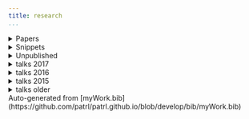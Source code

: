 ```yaml
---
title: research 
...
```


<details>
<summary class="podkova f3 ttu tracked cl-effect-1 link dim">Papers</summary>

@paper17jos <a href="https://patrl.keybase.pub/papers/PoRs.pdf"><i class="far fa-file-pdf" aria-hidden="true"></i></a>

@paper16nels <a href="https://patrl.keybase.pub/papers/nels46.pdf"><i class="far fa-file-pdf" aria-hidden="true"></i></a>

@paper16salt <a href="https://patrl.keybase.pub/papers/saltpaper.pdf"><i class="far fa-file-pdf" aria-hidden="true"></i></a>

@paper16sub <a href="https://patrl.keybase.pub/papers/SuB20.pdf"><i class="far fa-file-pdf" aria-hidden="true"></i></a>

@paper16cls <a href="https://patrl.keybase.pub/papers/cls52proceedings.pdf"><i class="far fa-file-pdf" aria-hidden="true"></i></a>

@paper16wccfl <a href="https://patrl.keybase.pub/papers/wccfl-draft.pdf"><i class="far fa-file-pdf" aria-hidden="true"></i></a>

@paper15cls <a href="https://patrl.keybase.pub/papers/cls49proceedings.pdf"><i class="far fa-file-pdf" aria-hidden="true"></i></a>

</details>


<details>

<summary class="podkova f3 ttu tracked cl-effect-1 link dim">Snippets</Summary>

@snippet17 <a href="https://patrl.keybase.pub/snippets/snippet-superiority.pdf"><i class="far fa-file-pdf" aria-hidden="true"></i></a>

@snippet15 <a href="https://patrl.keybase.pub/snippets/snippet.pdf"><i class="far fa-file-pdf" aria-hidden="true"></i></a>

@snippet17tense <a href="https://patrl.keybase.pub/snippets/tenseSnippet_v1.pdf"><i class="far fa-file-pdf" aria-hidden="true"></i></a>


</details>

<details>
<summary class="podkova f3 ttu tracked cl-effect-1 link dim">Unpublished</summary>

@unpub17thesis

@unpub13thesis

@unpub12thesis

</details>

<details>
<summary class="podkova f3 ttu tracked cl-effect-1 link dim">talks 2017</summary>

@talk17lenls

@talk17zas

</details>

<details>
<summary class="podkova f3 ttu tracked cl-effect-1 link dim">talks 2016</summary>

@talk16igg

@talk16console

</details>

<details>
<summary class="podkova f3 ttu tracked cl-effect-1 link dim">talks 2015</summary>

@poster15glow

@talk15wccfl

@talk15egg

@talk15ucl

@talk15ellipsis

@poster15salt

@talk15lsd

@talk15cam

</details>

<details>
<summary class="podkova f3 ttu tracked cl-effect-1 link dim">talks older</summary>

@talk14lagb

@poster14salt

@talk13mfil

@talk13mfilSolo

@talk13edin

@poster13

@talk13edinws

@talk13cls

@talk12edin

</details>

<div class="pt2">
Auto-generated from [myWork.bib](https://github.com/patrl/patrl.github.io/blob/develop/bib/myWork.bib)
</div>

